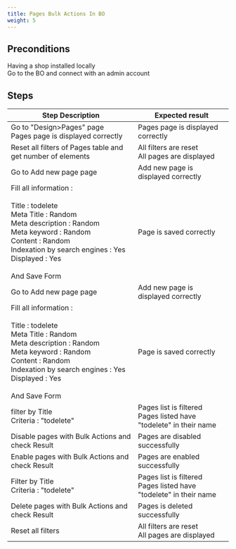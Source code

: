 ```yaml
---
title: Pages Bulk Actions In BO
weight: 5
---
```


## Preconditions

Having a shop installed locally\
Go to the BO and connect with an admin account
## Steps
| Step Description | Expected result |
| ----- | ----- |
| Go to "Design>Pages" page<br>Pages page is displayed correctly | Pages page is displayed correctly |
| Reset all filters of Pages table and get number of elements | All filters are reset<br>All pages are displayed |
| Go to Add new page page | Add new page is displayed correctly |
| Fill all information :<br><br>Title : todelete<br>Meta Title : Random<br>Meta description : Random<br>Meta keyword : Random<br>Content : Random<br>Indexation by search engines : Yes<br>Displayed : Yes<br><br>And Save Form | Page is saved correctly |
| Go to Add new page page | Add new page is displayed correctly |
| Fill all information :<br><br>Title : todelete<br>Meta Title : Random<br>Meta description : Random<br>Meta keyword : Random<br>Content : Random<br>Indexation by search engines : Yes<br>Displayed : Yes<br><br>And Save Form | Page is saved correctly |
| filter by Title<br>Criteria : "todelete" | Pages list is filtered<br>Pages listed have "todelete" in their name |
| Disable pages with Bulk Actions and check Result | Pages are disabled successfully |
| Enable pages with Bulk Actions and check Result | Pages are enabled successfully |
| Filter by Title<br>Criteria : "todelete" | Pages list is filtered<br>Pages listed have "todelete" in their name |
| Delete pages with Bulk Actions and check Result | Pages is deleted successfully |
| Reset all filters | All filters are reset<br>All pages are displayed |
